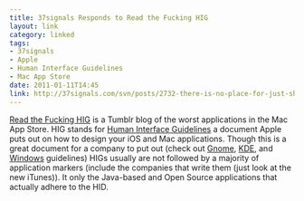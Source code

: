 ```yaml
---
title: 37signals Responds to Read the Fucking HIG
layout: link
category: linked
tags:
- 37signals
- Apple
- Human Interface Guidelines
- Mac App Store
date: 2011-01-11T14:45
link: http://37signals.com/svn/posts/2732-there-is-no-place-for-just-shitting-all-over-other-peoples-work
---
```


[Read the Fucking HIG](http://readthefuckinghig.tumblr.com/) is a Tumblr blog of the worst applications in the Mac App Store. HIG stands for [Human Interface Guidelines](http://developer.apple.com/library/mac/#documentation/UserExperience/Conceptual/AppleHIGuidelines/XHIGIntro/XHIGIntro.html) a document Apple puts out on how to design your iOS and Mac applications. Though this is a great document for a company to put out (check out [Gnome](http://library.gnome.org/devel/hig-book/stable/), [KDE](http://developer.kde.org/documentation/design/ui/), and [Windows](http://msdn.microsoft.com/en-us/library/aa511258.aspx) guidelines) HIGs usually are not followed by a majority of application markers (include the companies that write them (just look at the new iTunes)). It only the Java-based and Open Source applications that actually adhere to the HID.